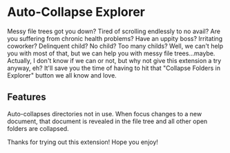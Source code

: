 # Auto-Collapse Explorer

Messy file trees got you down? Tired of scrolling endlessly to no avail? Are you suffering from chronic health problems?
Have an uppity boss? Irritating coworker? Delinquent child? No child? Too many childs? Well, we can't help you with most
of that, but we can help you with messy file trees...maybe. Actually, I don't know if we can or not, but why not give
this extension a try anyway, eh? It'll save you the time of having to hit that "Collapse Folders in Explorer" button we
all know and love.

## Features

Auto-collapses directories not in use. When focus changes to a new document, that document is revealed in the file tree
and all other open folders are collapsed.

Thanks for trying out this extension! Hope you enjoy!
